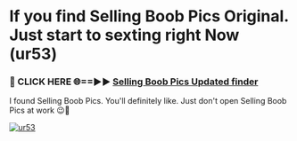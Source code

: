 # If you find Selling Boob Pics Original. Just start to sexting right Now (ur53)

<h3>🔴 CLICK HERE 🌐==►► <a href="https://tinyurl.com/mtbk5fxa" rel="nofollow">Selling Boob Pics Updated finder</a></h3>

I found Selling Boob Pics. You'll definitely like. Just don't open Selling Boob Pics at work 😉💬

[![ur53](https://i.imgur.com/Q8WKrnY.jpeg)](https://tinyurl.com/mtbk5fxa)
